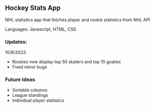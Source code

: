 ## Hockey Stats App

NHL statistics app that fetches player and rookie statistics from NHL API

Languages: Javascript, HTML, CSS

### Updates:

10/8/2022:

- Rookies now display top 50 skaters and top 10 goalies
- Fixed minor bugs

### Future Ideas

- Sortable columns
- League standings
- Individual player statistics
